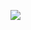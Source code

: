 [![](https://github-readme-stats.vercel.app/api?username=avoidedabsence&theme=apprentice)](https://github.com/anuraghazra/github-readme-stats)
